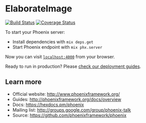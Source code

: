 # ElaborateImage

[![Build Status](https://travis-ci.org/bionikspoon/elaborate_image.svg?branch=develop)](https://travis-ci.org/bionikspoon/elaborate_image)
[![Coverage Status](https://coveralls.io/repos/github/bionikspoon/elaborate_image/badge.svg?branch=develop)](https://coveralls.io/github/bionikspoon/elaborate_image?branch=develop)

To start your Phoenix server:

* Install dependencies with `mix deps.get`
* Start Phoenix endpoint with `mix phx.server`

Now you can visit [`localhost:4000`](http://localhost:4000) from your browser.

Ready to run in production? Please [check our deployment guides](http://www.phoenixframework.org/docs/deployment).

## Learn more

* Official website: http://www.phoenixframework.org/
* Guides: http://phoenixframework.org/docs/overview
* Docs: https://hexdocs.pm/phoenix
* Mailing list: http://groups.google.com/group/phoenix-talk
* Source: https://github.com/phoenixframework/phoenix
